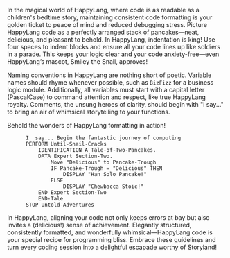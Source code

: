 In the magical world of HappyLang, where code is as readable as a children's bedtime story, maintaining consistent code formatting is your golden ticket to peace of mind and reduced debugging stress. Picture HappyLang code as a perfectly arranged stack of pancakes—neat, delicious, and pleasant to behold. In HappyLang, indentation is king! Use four spaces to indent blocks and ensure all your code lines up like soldiers in a parade. This keeps your logic clear and your code anxiety-free—even HappyLang’s mascot, Smiley the Snail, approves!

Naming conventions in HappyLang are nothing short of poetic. Variable names should rhyme whenever possible, such as `BizFizz` for a business logic module. Additionally, all variables must start with a capital letter (PascalCase) to command attention and respect, like true HappyLang royalty. Comments, the unsung heroes of clarity, should begin with "I say..." to bring an air of whimsical storytelling to your functions.

Behold the wonders of HappyLang formatting in action!

```happy
      I  say... Begin the fantastic journey of computing
      PERFORM Until-Snail-Cracks
          IDENTIFICATION A Tale-of-Two-Pancakes.
          DATA Expert Section-Two.
              Move "Delicious" to Pancake-Trough
              IF Pancake-Trough = "Delicious" THEN
                  DISPLAY "Han Solo Pancake!" 
              ELSE
                  DISPLAY "Chewbacca Stoic!"
          END Expert Section-Two
          END-Tale
      STOP Untold-Adventures
```

In HappyLang, aligning your code not only keeps errors at bay but also invites a (delicious!) sense of achievement. Elegantly structured, consistently formatted, and wonderfully whimsical—HappyLang code is your special recipe for programming bliss. Embrace these guidelines and turn every coding session into a delightful escapade worthy of Storyland!